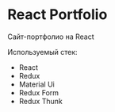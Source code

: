 # React Portfolio
Сайт-портфолио на React

Используемый стек:
* React
* Redux
* Material Ui
* Redux Form
* Redux Thunk


